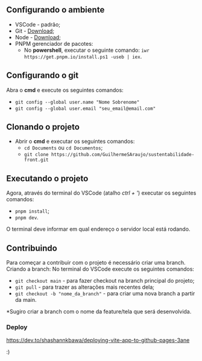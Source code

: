 ## Configurando o ambiente
- VSCode - padrão;
- Git - [Download](https://github.com/git-for-windows/git/releases/download/v2.42.0.windows.1/Git-2.42.0-64-bit.exe);
- Node - [Download](https://nodejs.org/dist/v18.17.1/node-v18.17.1-x64.msi);
- PNPM gerenciador de pacotes:
	- No **powershell**, executar o seguinte comando: `iwr https://get.pnpm.io/install.ps1 -useb | iex`.

## Configurando o git
Abra o **cmd** e execute os seguintes comandos:
- `git config --global user.name "Nome Sobrenome"`
- `git config --global user.email "seu_email@email.com"`


## Clonando o projeto
- Abrir o **cmd** e executar os seguintes comandos:
	- `cd Documents` ou `cd Documentos`;
	- `git clone https://github.com/GuilhermeSAraujo/sustentabilidade-front.git`

## Executando o projeto

Agora, através do terminal do VSCode (atalho *ctrl + '*) executar os seguintes comandos:
- `pnpm install`;
- `pnpm dev`.

O terminal deve informar em qual endereço o servidor local está rodando.

## Contribuindo
Para começar a contribuir com o projeto é necessário criar uma branch.
Criando a branch:
No terminal do VSCode execute os seguintes comandos:
- `git checkout main` - para fazer checkout na branch principal do projeto;
- `git pull` - para trazer as alterações mais recentes dela;
- `git checkout -b "nome_da_branch"` - para criar uma nova branch a partir da main.

*Sugiro criar a branch com o nome da feature/tela que será desenvolvida.

### Deploy
https://dev.to/shashannkbawa/deploying-vite-app-to-github-pages-3ane

:)
